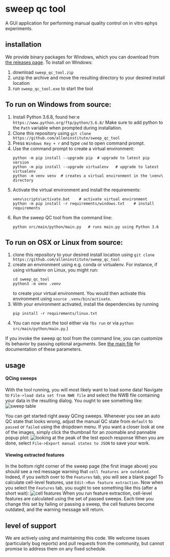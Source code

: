 sweep qc tool
=============

A GUI application for performing manual quality control on in vitro ephys experiments.

installation
------------

We provide binary packages for Windows, which you can download from [the releases page](https://github.com/AllenInstitute/sweep_qc_tool/releases). To install on Windows:
1. download `sweep_qc_tool.zip`
2. unzip the archive and move the resulting directory to your desired install location
3. run `sweep_qc_tool.exe` to start the tool

To run on Windows from source:
-----------------------------------
1. Install Python 3.6.8, found her:e `https://www.python.org/ftp/python/3.6.8/` Make sure to add python to the `Path` variable when prompted during installation.
2. Clone this repository using `git clone https://github.com/alleninstitute/sweep_qc_tool`
2. Press `Windows Key + r` and type `cmd` to open command prompt.
3. Use the command prompt to create a virtual environment:
    ```
   python -m pip install --upgrade pip  # upgrade to latest pip version
   python -m pip install --upgrade virtualenv   # upgrade to latest virtualenv
   python -m venv venv  # creates a virtual environment in the \venv\ directory
    ```
4. Activate the virtual environment and install the requirements:
    ```
   venv\scripts\activate.bat    # activate virtual environment
   python -m pip install -r requirements/windows.txt    # install requirements
   ```
5. Run the sweep QC tool from the command line:
    ```
   python src/main/python/main.py   # runs main.py using Python 3.6
    ```

To run on OSX or Linux from source:
----------------------------------
1. clone this repository to your desired install location using `git clone https://github.com/alleninstitute/sweep_qc_tool`
2. create an environment using e.g. conda or virtualenv. For instance, if using virtualenv on Linux, you might run:
    ```
    cd sweep_qc_tool
    python3 -m venv .venv
    ```
    to create your virtual environment. You would then activate this environment using `source .venv/bin/activate`.
3. With your environment activated, install the dependencies by running
    ```
    pip install -r requirements/linux.txt
    ```
4. You can now start the tool either via `fbs run` or via `python src/main/python/main.py`.)

If you invoke the sweep qc tool from the command line, you can customize its behavior by passing optional arguments. See [the main file](src/main/python/main.py) for documentation of these parameters.

usage
-----

#### QCing sweeps

With the tool running, you will most likely want to load some data! Navigate to `File->load data set from NWB file` and select the NWB file containing your data in the resulting dialog. You ought to see something like:
![sweep table](doc/resources/sweep_view_basic_fx_outdated.jpg)

You can get started right away QCing sweeps. Whenever you see an auto QC state that looks wrong, adjust the manual QC state from `default` to `passed` or `failed` using the dropdown menu. If you want a closer look at one of the images, simply click the thumbnail for an zoomable and pannable popup plot:
![looking at the peak of the test epoch response](doc/resources/zoom_on_peak.jpg)
When you are done, select `File->Export manual states to JSON` to save your work.

#### Viewing extracted features

In the bottom right corner of the sweep page (the first image above) you should see a red message warning that `cell features are outdated`. Indeed, if you switch over to the `Features` tab, you will see a blank page! To calculate cell-level features, use `Edit->Run feature extraction`. Now when you select the `Features` tab, you ought to see something like this (after a short wait):
![cell features](doc/resources/cell_features.jpg)
When you run feature extraction, cell-level features are calculated using the set of passed sweeps. Each time you change this set by failing or passing a sweep, the cell features become outdated, and the warning message will return.


level of support
----------------
We are actively using and maintaining this code. We welcome issues (particularly bug reports) and pull requests from the community, but cannot promise to address them on any fixed schedule.
